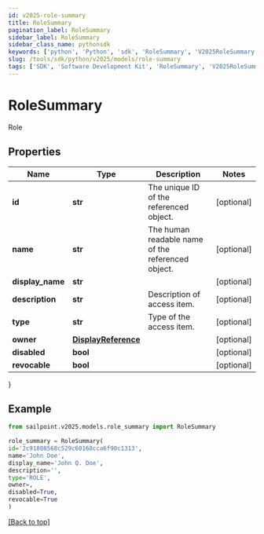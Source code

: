 ```yaml
---
id: v2025-role-summary
title: RoleSummary
pagination_label: RoleSummary
sidebar_label: RoleSummary
sidebar_class_name: pythonsdk
keywords: ['python', 'Python', 'sdk', 'RoleSummary', 'V2025RoleSummary']
slug: /tools/sdk/python/v2025/models/role-summary
tags: ['SDK', 'Software Development Kit', 'RoleSummary', 'V2025RoleSummary']
---
```


# RoleSummary

Role

## Properties

| Name | Type | Description | Notes |
| --- | --- | --- | --- |
| **id** | **str** | The unique ID of the referenced object. | [optional] |
| **name** | **str** | The human readable name of the referenced object. | [optional] |
| **display_name** | **str** |  | [optional] |
| **description** | **str** | Description of access item. | [optional] |
| **type** | **str** | Type of the access item. | [optional] |
| **owner** | [**DisplayReference**](display-reference) |  | [optional] |
| **disabled** | **bool** |  | [optional] |
| **revocable** | **bool** |  | [optional] |

}

## Example

```python
from sailpoint.v2025.models.role_summary import RoleSummary

role_summary = RoleSummary(
id='2c91808568c529c60168cca6f90c1313',
name='John Doe',
display_name='John Q. Doe',
description='',
type='ROLE',
owner=,
disabled=True,
revocable=True
)

```

[[Back to top]](#)
